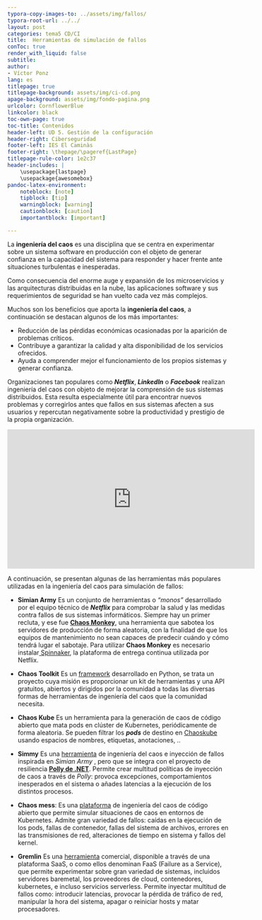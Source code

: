 ```yaml
---
typora-copy-images-to: ../assets/img/fallos/
typora-root-url: ../../
layout: post
categories: tema5 CD/CI
title:  Herramientas de simulación de fallos
conToc: true
render_with_liquid: false
subtitle: 
author:
- Víctor Ponz
lang: es
titlepage: true
titlepage-background: assets/img/ci-cd.png
apage-background: assets/img/fondo-pagina.png
urlcolor: CornflowerBlue
linkcolor: black
toc-own-page: true
toc-title: Contenidos
header-left: UD 5. Gestión de la configuración
header-right: Ciberseguridad
footer-left: IES El Caminàs
footer-right: \thepage/\pageref{LastPage}
titlepage-rule-color: 1e2c37
header-includes: |
    \usepackage{lastpage} 
    \usepackage{awesomebox}
pandoc-latex-environment:
    noteblock: [note]
    tipblock: [tip]
    warningblock: [warning]
    cautionblock: [caution]
    importantblock: [important]

---
```


La **ingeniería del caos** es una disciplina que se centra en experimentar sobre un sistema  software en producción con el objeto de generar confianza en la  capacidad del sistema para responder y hacer frente ante situaciones  turbulentas e inesperadas.

Como  consecuencia del enorme auge y expansión de los microservicios y las  arquitecturas distribuidas en la nube, las aplicaciones software y sus  requerimientos de seguridad se han vuelto cada vez más complejos. 

Muchos son los beneficios que aporta la **ingeniería del caos**, a continuación se destacan algunos de los más importantes:

- Reducción de las pérdidas económicas ocasionadas por la aparición de problemas críticos.
- Contribuye a garantizar la calidad y alta disponibilidad de los servicios ofrecidos.
- Ayuda a comprender mejor el funcionamiento de los propios sistemas y generar confianza.

Organizaciones tan populares como ***Netflix***, ***LinkedIn*** o ***Facebook*** realizan ingeniería del caos con objeto de mejorar la comprensión de  sus sistemas distribuidos. Esta resulta especialmente útil para  encontrar nuevos problemas y corregirlos antes que fallos en sus  sistemas afecten a sus usuarios y repercutan negativamente sobre la  productividad y prestigio de la propia organización.

<iframe width="560" height="315" src="https://www.youtube.com/embed/ocvFr7PWCDE" title="YouTube video player" frameborder="0" allow="accelerometer; autoplay; clipboard-write; encrypted-media; gyroscope; picture-in-picture" allowfullscreen></iframe>

A continuación, se presentan algunas de  las herramientas más populares utilizadas en la ingeniería del caos para simulación de fallos:

* **Simian Army** 
  Es un conjunto de herramientas o *“monos”* desarrollado por el equipo técnico de ***Netflix*** para comprobar la salud y las medidas contra fallos de sus sistemas informáticos. Siempre hay un primer recluta, y ese fue [**Chaos Monkey**](https://netflix.github.io/chaosmonkey/), una herramienta que sabotea los servidores de producción de forma  aleatoria, con la finalidad de que los equipos de mantenimiento no sean  capaces de predecir cuándo y cómo tendrá lugar el sabotaje. Para  utilizar **Chaos Monkey** es necesario instalar[ Spinnaker](https://spinnaker.io/), la plataforma de entrega continua utilizada por Netflix.

* **Chaos Toolkit**
  Es un [framework](https://chaostoolkit.org/) desarrollado en Python, se trata un proyecto cuya misión es proporcionar un kit de herramientas y una API gratuitos, abiertos y  dirigidos por la comunidad a todas las diversas formas de herramientas  de ingeniería del caos que la comunidad necesita.

* **Chaos Kube**
  Es un herramienta para la generación de caos de código abierto que mata pods en clúster de Kubernetes,  periódicamente de forma aleatoria. Se pueden filtrar los ***pods*** de destino en [Chaoskube](https://github.com/linki/chaoskube) usando espacios de nombres, etiquetas, anotaciones, ..

* **Simmy**
  Es una [herramienta](https://github.com/Polly-Contrib/Simmy) de ingeniería del caos e inyección de fallos inspirada en *Simian Army* , pero que se integra con el proyecto de resiliencia [**Polly de .NET**](http://www.thepollyproject.org). Permite crear multitud políticas de inyección de caos a través de *Polly*: provoca excepciones, comportamientos inesperados en el sistema o añades latencias a la ejecución de los distintos procesos.

* **Chaos mess**: Es una [plataforma](https://chaos-mesh.org/) de ingeniería del caos de código abierto que permite  simular situaciones de caos en entornos de Kubernetes. Admite gran variedad de fallos: caídas en la ejecución de los pods, fallas de contenedor, fallas del sistema de archivos, errores en las transmisiones de red, alteraciones de tiempo en sistema y fallos del kernel.

* **Gremlin**
  Es una [herramienta](https://www.gremlin.com/) comercial, disponible a través de una plataforma SaaS, o como ellos denominan FaaS (Failure as a Service), que  permite experimentar sobre gran variedad de sistemas, incluidos servidores baremetal, los proveedores de cloud, contenedores, kubernetes, e incluso servicios serverless. Permite inyectar multitud de fallos como: introducir latencias, provocar la pérdida de tráfico de red, manipular la hora del sistema, apagar o reiniciar hosts y matar procesadores.